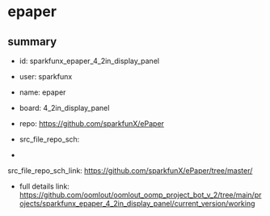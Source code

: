 # epaper
 
## summary 
* id: sparkfunx_epaper_4_2in_display_panel
* user: sparkfunx
* name: epaper
* board: 4_2in_display_panel
* repo: https://github.com/sparkfunX/ePaper



* src_file_repo_sch: 
*
 src_file_repo_sch_link: https://github.com/sparkfunX/ePaper/tree/master/
* full details link: https://github.com/oomlout/oomlout_oomp_project_bot_v_2/tree/main/projects/sparkfunx_epaper_4_2in_display_panel/current_version/working  






